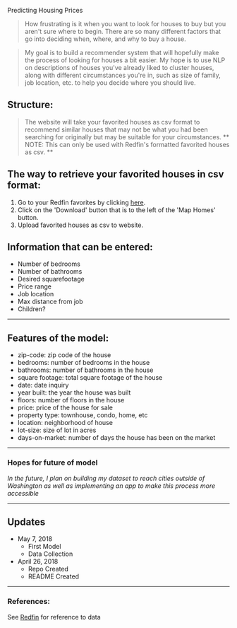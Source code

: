 Predicting Housing Prices

> How frustrating is it when you want to look for houses to buy but you aren't sure where to begin. There are so many different factors that go into deciding when, where, and why to buy a house. 

> My goal is to build a recommender system that will hopefully make the process of looking for houses a bit easier. My hope is to use NLP on descriptions of houses you've already liked to cluster houses, along with different circumstances you're in, such as size of family, job location, etc. to help you decide where you should live. 

## Structure:
> The website will take your favorited houses as csv format to recommend similar houses that may not be what you had been searching for originally but may be suitable for your circumstances. 
** NOTE: This can only be used with Redfin's formatted favorited houses as csv. **

## The way to retrieve your favorited houses in csv format:
1. Go to your Redfin favorites by clicking [here](https://www.redfin.com/myredfin/favorites).
2. Click on the 'Download' button that is to the left of the 'Map Homes' button.
3. Upload favorited houses as csv to website.

## Information that can be entered:
* Number of bedrooms
* Number of bathrooms
* Desired squarefootage
* Price range
* Job location
* Max distance from job
* Children?

----
## Features of the model:
* zip-code: zip code of the house
* bedrooms: number of bedrooms in the house
* bathrooms: number of bathrooms in the house
* square footage: total square footage of the house
* date: date inquiry 
* year built: the year the house was built
* floors: number of floors in the house
* price: price of the house for sale
* property type: townhouse, condo, home, etc
* location: neighborhood of house
* lot-size: size of lot in acres
* days-on-market: number of days the house has been on the market

------

### Hopes for future of model

*In the future, I plan on building my dataset to reach cities outside of Washington as well as implementing an app to make this process more accessible*

----
## Updates
* May 7, 2018
	* First Model 
	* Data Collection
* April 26, 2018
	* Repo Created
	* README Created

----
### References:
See [Redfin](redfin.com) for reference to data 
